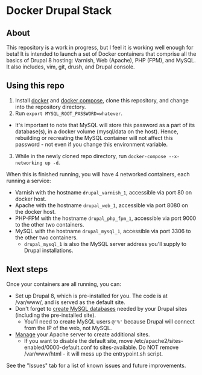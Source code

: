 # Docker Drupal Stack

## About
This repository is a work in progress, but I feel it is working well enough for beta! It is intended to launch a set of Docker containers that comprise all the basics of Drupal 8 hosting: Varnish, Web (Apache), PHP (FPM), and MySQL. It also includes, vim, git, drush, and Drupal console.

## Using this repo
1. Install [docker](https://docs.docker.com/engine/installation/) and [docker compose](https://docs.docker.com/compose/install/), clone this repository, and change into the repository directory.
2. Run `export MYSQL_ROOT_PASSWORD=whatever`.
  * It's important to note that MySQL will store this password as a part of its database(s), in a docker volume (mysql/data on the host). Hence, rebuilding or recreating the MySQL container will not affect this password - not even if you change this environment variable.
3. While in the newly cloned repo directory, run `docker-compose --x-networking up -d`.

When this is finished running, you will have 4 networked containers, each running a service: 
* Varnish with the hostname `drupal_varnish_1`, accessible via port 80 on docker host. 
* Apache with the hostname `drupal_web_1`, accessible via port 8080 on the docker host.
* PHP-FPM with the hostname `drupal_php_fpm_1`, accessible via port 9000 to the other two containers.
* MySQL with the hostname `drupal_mysql_1`, accessible via port 3306 to the other two containers.
  * `drupal_mysql_1` is also the MySQL server address you'll supply to Drupal installations.

## Next steps
Once your containers are all running, you can:
* Set up Drupal 8, which is pre-installed for you. The code is at /var/www/, and is served as the default site.
* Don't forget to [create MySQL databases](https://www.drupal.org/documentation/install/create-database#mysql_commands) needed by your Drupal sites (including the pre-installed site).
  * You'll need to create MySQL users `@'%'` because Drupal will connect from the IP of the web, not MySQL.
* [Manage](https://help.ubuntu.com/lts/serverguide/httpd.html) your Apache server to create additional sites.
  * If you want to disable the default site, move /etc/apache2/sites-enabled/0000-default.conf to sites-available. Do NOT remove /var/www/html - it will mess up the entrypoint.sh script.

See the "Issues" tab for a list of known issues and future improvements.
